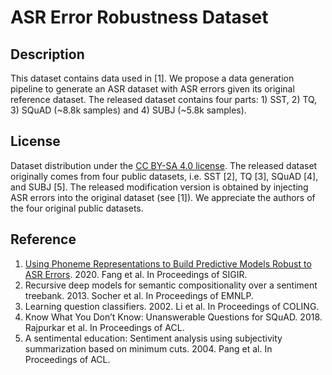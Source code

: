 # ASR Error Robustness Dataset

## Description

This dataset contains data used in [1]. We propose a data generation pipeline to generate an ASR dataset with ASR errors given its original reference dataset. 
The released dataset contains four parts: 1) SST, 2) TQ, 3) SQuAD (~8.8k samples) and 4) SUBJ (~5.8k samples).


## License
Dataset distribution under the [CC BY-SA 4.0 license](https://creativecommons.org/licenses/by-sa/4.0). 
The released dataset originally comes from four public datasets, i.e. SST [2], TQ [3], SQuAD [4], and SUBJ [5]. 
The released modification version is obtained by injecting ASR errors into the original dataset 
(see [1]). 
We appreciate the authors of the four original public datasets.

## Reference

1. [Using Phoneme Representations to Build Predictive Models Robust to ASR Errors](https://www.amazon.science/publications/using-phoneme-representations-to-build-predictive-models-robust-to-asr-errors). 2020. Fang et al. In Proceedings of SIGIR.
2. Recursive deep models for semantic compositionality over a sentiment treebank. 2013. Socher et al. In Proceedings of EMNLP. 
3. Learning question classifiers. 2002. Li et al. In Proceedings of COLING.
4. Know What You Don’t Know: Unanswerable Questions for SQuAD. 2018. Rajpurkar et al. In Proceedings of ACL.
5. A sentimental education: Sentiment analysis using subjectivity summarization based on minimum cuts. 2004. Pang et al. In Proceedings of ACL.

